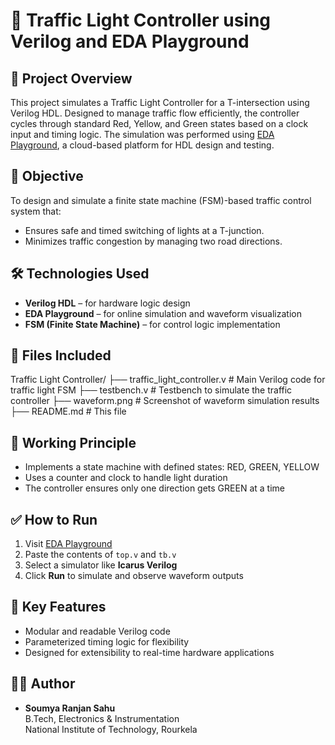 # 🚦 Traffic Light Controller using Verilog and EDA Playground

## 📌 Project Overview

This project simulates a Traffic Light Controller for a T-intersection using Verilog HDL. Designed to manage traffic flow efficiently, the controller cycles through standard Red, Yellow, and Green states based on a clock input and timing logic. The simulation was performed using [EDA Playground](https://www.edaplayground.com/), a cloud-based platform for HDL design and testing.

## 🎯 Objective

To design and simulate a finite state machine (FSM)-based traffic control system that:
- Ensures safe and timed switching of lights at a T-junction.
- Minimizes traffic congestion by managing two road directions.

## 🛠 Technologies Used

- **Verilog HDL** – for hardware logic design  
- **EDA Playground** – for online simulation and waveform visualization  
- **FSM (Finite State Machine)** – for control logic implementation

## 📁 Files Included

Traffic Light Controller/
├── traffic_light_controller.v # Main Verilog code for traffic light FSM
├── testbench.v # Testbench to simulate the traffic controller
├── waveform.png # Screenshot of waveform simulation results
├── README.md # This file


## 🔄 Working Principle

- Implements a state machine with defined states: RED, GREEN, YELLOW
- Uses a counter and clock to handle light duration
- The controller ensures only one direction gets GREEN at a time

## ✅ How to Run

1. Visit [EDA Playground](https://www.edaplayground.com/)
2. Paste the contents of `top.v` and `tb.v`
3. Select a simulator like **Icarus Verilog**
4. Click **Run** to simulate and observe waveform outputs

## 🧠 Key Features

- Modular and readable Verilog code
- Parameterized timing logic for flexibility
- Designed for extensibility to real-time hardware applications

## 👨‍💻 Author

- **Soumya Ranjan Sahu**  
  B.Tech, Electronics & Instrumentation  
  National Institute of Technology, Rourkela
